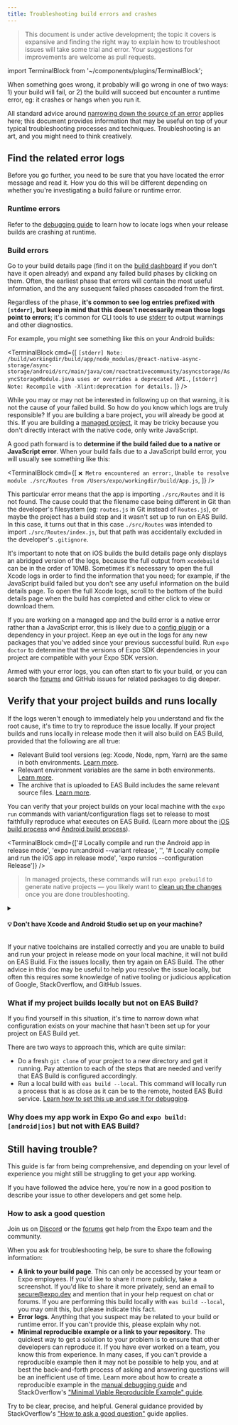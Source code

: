```yaml
---
title: Troubleshooting build errors and crashes
---
```


> This document is under active development; the topic it covers is expansive and finding the right way to explain how to troubleshoot issues will take some trial and error. Your suggestions for improvements are welcome as pull requests.

import TerminalBlock from '~/components/plugins/TerminalBlock';

When something goes wrong, it probably will go wrong in one of two ways: 1) your build will fail, or 2) the build will succeed but encounter a runtime error, eg: it crashes or hangs when you run it.

All standard advice around [narrowing down the source of an error](https://expo.fyi/manual-debugging) applies here; this document provides information that may be useful on top of your typical troubleshooting processes and techniques. Troubleshooting is an art, and you might need to think creatively.

<!-- todo: need to add explicit callout to monorepos here -->

## Find the related error logs

Before you go further, you need to be sure that you have located the error message and read it. How you do this will be different depending on whether you're investigating a build failure or runtime error.

### Runtime errors

Refer to the [debugging guide](/workflow/debugging.md#production-errors) to learn how to locate logs when your release builds are crashing at runtime.

### Build errors

Go to your build details page (find it on the [build dashboard](https://expo.dev/accounts/[account]/projects/[project]/builds) if you don't have it open already) and expand any failed build phases by clicking on them. Often, the earliest phase that errors will contain the most useful information, and the any susequent failed phases cascaded from the first.

Regardless of the phase, **it's common to see log entries prefixed with `[stderr]`, but keep in mind that this doesn't necessarily mean those logs point to errors**; it's common for CLI tools to use [stderr](<https://en.wikipedia.org/wiki/Standard_streams#Standard_error_(stderr)>) to output warnings and other diagnostics.

For example, you might see something like this on your Android builds:

<TerminalBlock cmd={[
`[stderr] Note: /build/workingdir/build/app/node_modules/@react-native-async-storage/async-storage/android/src/main/java/com/reactnativecommunity/asyncstorage/AsyncStorageModule.java uses or overrides a deprecated API.`,
`[stderr] Note: Recompile with -Xlint:deprecation for details.`
]} />

While you may or may not be interested in following up on that warning, it is not the cause of your failed build. So how do you know which logs are truly responsible? If you are building a bare project, you will already be good at this. If you are building a [managed project](/introduction/managed-vs-bare.md), it may be tricky because you don't directly interact with the native code, only write JavaScript.

A good path forward is to **determine if the build failed due to a native or JavaScript error**. When your build fails due to a JavaScript build error, you will usually see something like this:

<TerminalBlock cmd={[
`❌ Metro encountered an error:`,
`Unable to resolve module ./src/Routes from /Users/expo/workingdir/build/App.js`,
]} />

This particular error means that the app is importing `./src/Routes` and it is not found. The cause could that the filename case being different in Git than the developer's filesystem (eg: `routes.js` in Git instead of `Routes.js`), or maybe the project has a build step and it wasn't set up to run on EAS Build. In this case, it turns out that in this case `./src/Routes` was intended to import `./src/Routes/index.js`, but that path was accidentally excluded in the developer's `.gitignore`.

It's important to note that on iOS builds the build details page only displays an abridged version of the logs, because the full output from `xcodebuild` can be in the order of 10MB. Sometimes it's necessary to open the full Xcode logs in order to find the information that you need; for example, if the JavaScript build failed but you don't see any useful information on the build details page. To open the full Xcode logs, scroll to the bottom of the build details page when the build has completed and either click to view or download them.

<!-- TODO: native and js build phases should be separate in eas build logs, this is too much work -->

If you are working on a managed app and the build error is a native error rather than a JavaScript error, this is likely due to a [config plugin](/guides/config-plugins.md) or a dependency in your project. Keep an eye out in the logs for any new packages that you've added since your previous successful build. Run `expo doctor` to determine that the versions of Expo SDK dependencies in your project are compatible with your Expo SDK version.

Armed with your error logs, you can often start to fix your build, or you can search the [forums](https://forums.expo.dev) and GitHub issues for related packages to dig deeper.

## Verify that your project builds and runs locally

If the logs weren't enough to immediately help you understand and fix the root cause, it's time to try to reproduce the issue locally. If your project builds and runs locally in release mode then it will also build on EAS Build, provided that the following are all true:

- Relevant Build tool versions (eg: Xcode, Node, npm, Yarn) are the same in both environments. [Learn more](/build/eas-json.md#configuring-your-build-tools).
- Relevant environment variables are the same in both environments. [Learn more](/build-reference/variables.md).
- The archive that is uploaded to EAS Build includes the same relevant source files. [Learn more](https://github.com/expo/fyi/blob/master/eas-build-archive.md).

You can verify that your project builds on your local machine with the `expo run` commands with variant/configuration flags set to release to most faithfully reproduce what executes on EAS Build. (Learn more about the [iOS build process](/build-reference/ios-builds.md) and [Android build process](/build-reference/android-builds.md)).

<TerminalBlock cmd={['# Locally compile and run the Android app in release mode', 'expo run:android --variant release', '', '# Locally compile and run the iOS app in release mode', 'expo run:ios --configuration Release']} />

> In managed projects, these commands will run `expo prebuild` to generate native projects &mdash; you likely want to [clean up the changes](https://expo.fyi/prebuild-cleanup) once you are done troubleshooting.

<details><summary><h4>💡 Don't have Xcode and Android Studio set up on your machine?</h4></summary>
<p>

**If you do not have native toolchains installed locally**, for example because you do not have an Apple computer and therefore cannot build an iOS app on your machine, it can be trickier to get to the bottom of build errors. The feedback loop of making small changes locally and then seeing the result on EAS Build is slower than doing the same steps locally, because the EAS Build worker must set up its environment, download your project, and install dependencies before starting the build.

If you are willing and able to set up the appropriate native tools, then refer to the [React Native environment setup guide](https://reactnative.dev/docs/environment-setup).

</p>
</details>

If your native toolchains are installed correctly and you are unable to build and run your project in release mode on your local machine, it will not build on EAS Build. Fix the issues locally, then try again on EAS Build. The other advice in this doc may be useful to help you resolve the issue locally, but often this requires some knowledge of native tooling or judicious application of Google, StackOverflow, and GitHub Issues.

### What if my project builds locally but not on EAS Build?

If you find yourself in this situation, it's time to narrow down what configuration exists on your machine that hasn't been set up for your project on EAS Build yet.

There are two ways to approach this, which are quite similar:
- Do a fresh `git clone` of your project to a new directory and get it running. Pay attention to each of the steps that are needed and verify that EAS Build is configured accordingly.
- Run a local build with `eas build --local`. This command will locally run a process that is as close as it can be to the remote, hosted EAS Build service. [Learn how to set this up and use it for debugging](/build-reference/local-builds.md#using-local-builds-for-debugging).

### Why does my app work in Expo Go and `expo build:[android|ios]` but not with EAS Build?

<!-- todo: link to posts explaining differences and to migration guide -->

## Still having trouble?

This guide is far from being comprehensive, and depending on your level of experience you might still be struggling to get your app working.

If you have followed the advice here, you're now in a good position to describe your issue to other developers and get some help.

### How to ask a good question

Join us on [Discord](https://chat.expo.dev) or the [forums](https://forums.expo.dev) get help from the Expo team and the community. 

When you ask for troubleshooting help, be sure to share the following information:

- **A link to your build page**. This can only be accessed by your team or Expo employees. If you'd like to share it more publicly, take a screenshot. If you'd like to share it more privately, send an email to secure@expo.dev and mention that in your help request on chat or forums. If you are performing this build locally with `eas build --local`, you may omit this, but please indicate this fact.
- **Error logs**. Anything that you suspect may be related to your build or runtime error. If you can't provide this, please explain why not.
- **Minimal reproducible example or a link to your repository**. The quickest way to get a solution to your problem is to ensure that other developers can reproduce it. If you have ever worked on a team, you know this from experience. In many cases, if you can't provide a reproducible example then it may not be possible to help you, and at best the back-and-forth process of asking and answering questions will be an inefficient use of time. Learn more about how to create a reproducible example in the [manual debugging guide](https://expo.fyi/manual-debugging) and StackOverflow's ["Minimal Viable Reproducible Example" guide](https://stackoverflow.com/help/minimal-reproducible-example).

Try to be clear, precise, and helpful. General guidance provided by StackOverflow's ["How to ask a good question"](https://stackoverflow.com/help/how-to-ask) guide applies.